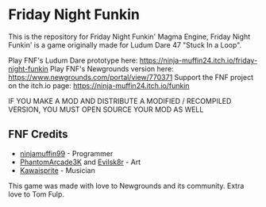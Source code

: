 # Friday Night Funkin

This is the repository for Friday Night Funkin' Magma Engine, Friday Night Funkin' is a game originally made for Ludum Dare 47 "Stuck In a Loop".

Play FNF's Ludum Dare prototype here: https://ninja-muffin24.itch.io/friday-night-funkin
Play FNF's Newgrounds version here: https://www.newgrounds.com/portal/view/770371
Support the FNF project on the itch.io page: https://ninja-muffin24.itch.io/funkin

IF YOU MAKE A MOD AND DISTRIBUTE A MODIFIED / RECOMPILED VERSION, YOU MUST OPEN SOURCE YOUR MOD AS WELL

## FNF Credits

- [ninjamuffin99](https://twitter.com/ninja_muffin99) - Programmer
- [PhantomArcade3K](https://twitter.com/phantomarcade3k) and [Evilsk8r](https://twitter.com/evilsk8r) - Art
- [Kawaisprite](https://twitter.com/kawaisprite) - Musician

This game was made with love to Newgrounds and its community. Extra love to Tom Fulp.